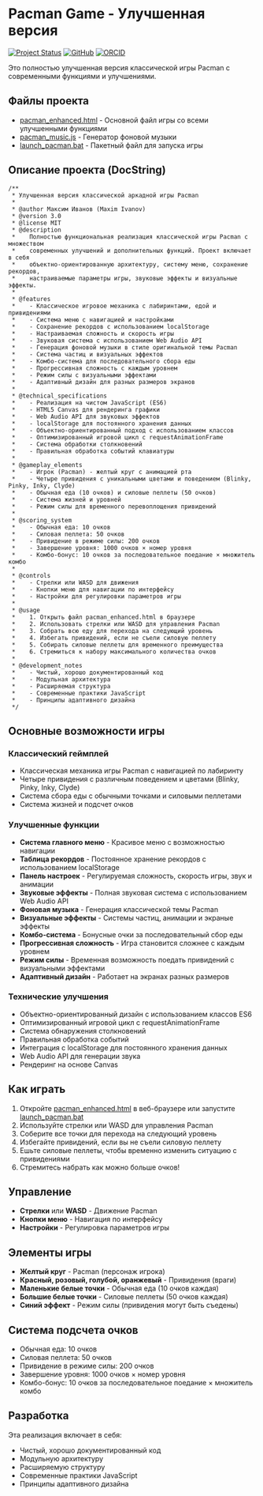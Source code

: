 # Pacman Game - Улучшенная версия

[![Project Status](https://img.shields.io/badge/Status-Complete-brightgreen)](https://github.com/maestro7it/pacman)
[![GitHub](https://img.shields.io/badge/GitHub-maestro7it-blue)](https://github.com/maestro7it)
[![ORCID](https://img.shields.io/badge/ORCID-0000--0002--1822--0529-green)](https://orcid.org/0000-0002-1822-0529)

Это полностью улучшенная версия классической игры Pacman с современными функциями и улучшениями.

## Файлы проекта

- [pacman_enhanced.html](file:///c:/Users/maksi/OneDrive/Documents/GitHub/maestro7it_education/javascript/projects/PacmanLearn/pacman_enhanced.html) - Основной файл игры со всеми улучшенными функциями
- [pacman_music.js](file:///c:/Users/maksi/OneDrive/Documents/GitHub/maestro7it_education/javascript/projects/PacmanLearn/pacman_music.js) - Генератор фоновой музыки
- [launch_pacman.bat](file:///c:/Users/maksi/OneDrive/Documents/GitHub/maestro7it_education/javascript/projects/PacmanLearn/launch_pacman.bat) - Пакетный файл для запуска игры

## Описание проекта (DocString)

```
/**
 * Улучшенная версия классической аркадной игры Pacman
 * 
 * @author Максим Иванов (Maxim Ivanov)
 * @version 3.0
 * @license MIT
 * @description 
 *    Полностью функциональная реализация классической игры Pacman с множеством 
 *    современных улучшений и дополнительных функций. Проект включает в себя 
 *    объектно-ориентированную архитектуру, систему меню, сохранение рекордов, 
 *    настраиваемые параметры игры, звуковые эффекты и визуальные эффекты.
 * 
 * @features
 *    - Классическое игровое механика с лабиринтами, едой и привидениями
 *    - Система меню с навигацией и настройками
 *    - Сохранение рекордов с использованием localStorage
 *    - Настраиваемая сложность и скорость игры
 *    - Звуковая система с использованием Web Audio API
 *    - Генерация фоновой музыки в стиле оригинальной темы Pacman
 *    - Система частиц и визуальных эффектов
 *    - Комбо-система для последовательного сбора еды
 *    - Прогрессивная сложность с каждым уровнем
 *    - Режим силы с визуальными эффектами
 *    - Адаптивный дизайн для разных размеров экранов
 * 
 * @technical_specifications
 *    - Реализация на чистом JavaScript (ES6)
 *    - HTML5 Canvas для рендеринга графики
 *    - Web Audio API для звуковых эффектов
 *    - localStorage для постоянного хранения данных
 *    - Объектно-ориентированный подход с использованием классов
 *    - Оптимизированный игровой цикл с requestAnimationFrame
 *    - Система обработки столкновений
 *    - Правильная обработка событий клавиатуры
 * 
 * @gameplay_elements
 *    - Игрок (Pacman) - желтый круг с анимацией рта
 *    - Четыре привидения с уникальными цветами и поведением (Blinky, Pinky, Inky, Clyde)
 *    - Обычная еда (10 очков) и силовые пеллеты (50 очков)
 *    - Система жизней и уровней
 *    - Режим силы для временного перевоплощения привидений
 * 
 * @scoring_system
 *    - Обычная еда: 10 очков
 *    - Силовая пеллета: 50 очков
 *    - Привидение в режиме силы: 200 очков
 *    - Завершение уровня: 1000 очков × номер уровня
 *    - Комбо-бонус: 10 очков за последовательное поедание × множитель комбо
 * 
 * @controls
 *    - Стрелки или WASD для движения
 *    - Кнопки меню для навигации по интерфейсу
 *    - Настройки для регулировки параметров игры
 * 
 * @usage
 *    1. Открыть файл pacman_enhanced.html в браузере
 *    2. Использовать стрелки или WASD для управления Pacman
 *    3. Собрать всю еду для перехода на следующий уровень
 *    4. Избегать привидений, если не съели силовую пеллету
 *    5. Собирать силовые пеллеты для временного преимущества
 *    6. Стремиться к набору максимального количества очков
 * 
 * @development_notes
 *    - Чистый, хорошо документированный код
 *    - Модульная архитектура
 *    - Расширяемая структура
 *    - Современные практики JavaScript
 *    - Принципы адаптивного дизайна
 */
```

## Основные возможности игры

### Классический геймплей
- Классическая механика игры Pacman с навигацией по лабиринту
- Четыре привидения с различным поведением и цветами (Blinky, Pinky, Inky, Clyde)
- Система сбора еды с обычными точками и силовыми пеллетами
- Система жизней и подсчет очков

### Улучшенные функции
- **Система главного меню** - Красивое меню с возможностью навигации
- **Таблица рекордов** - Постоянное хранение рекордов с использованием localStorage
- **Панель настроек** - Регулируемая сложность, скорость игры, звук и анимации
- **Звуковые эффекты** - Полная звуковая система с использованием Web Audio API
- **Фоновая музыка** - Генерация классической темы Pacman
- **Визуальные эффекты** - Системы частиц, анимации и экраные эффекты
- **Комбо-система** - Бонусные очки за последовательный сбор еды
- **Прогрессивная сложность** - Игра становится сложнее с каждым уровнем
- **Режим силы** - Временная возможность поедать привидений с визуальными эффектами
- **Адаптивный дизайн** - Работает на экранах разных размеров

### Технические улучшения
- Объектно-ориентированный дизайн с использованием классов ES6
- Оптимизированный игровой цикл с requestAnimationFrame
- Система обнаружения столкновений
- Правильная обработка событий
- Интеграция с localStorage для постоянного хранения данных
- Web Audio API для генерации звука
- Рендеринг на основе Canvas

## Как играть

1. Откройте [pacman_enhanced.html](file:///c:/Users/maksi/OneDrive/Documents/GitHub/maestro7it_education/javascript/projects/PacmanLearn/pacman_enhanced.html) в веб-браузере или запустите [launch_pacman.bat](file:///c:/Users/maksi/OneDrive/Documents/GitHub/maestro7it_education/javascript/projects/PacmanLearn/launch_pacman.bat)
2. Используйте стрелки или WASD для управления Pacman
3. Соберите все точки для перехода на следующий уровень
4. Избегайте привидений, если вы не съели силовую пеллету
5. Ешьте силовые пеллеты, чтобы временно изменить ситуацию с привидениями
6. Стремитесь набрать как можно больше очков!

## Управление

- **Стрелки** или **WASD** - Движение Pacman
- **Кнопки меню** - Навигация по интерфейсу
- **Настройки** - Регулировка параметров игры

## Элементы игры

- **Желтый круг** - Pacman (персонаж игрока)
- **Красный, розовый, голубой, оранжевый** - Привидения (враги)
- **Маленькие белые точки** - Обычная еда (10 очков каждая)
- **Большие белые точки** - Силовые пеллеты (50 очков каждая)
- **Синий эффект** - Режим силы (привидения могут быть съедены)

## Система подсчета очков

- Обычная еда: 10 очков
- Силовая пеллета: 50 очков
- Привидение в режиме силы: 200 очков
- Завершение уровня: 1000 очков × номер уровня
- Комбо-бонус: 10 очков за последовательное поедание × множитель комбо

## Разработка

Эта реализация включает в себя:
- Чистый, хорошо документированный код
- Модульную архитектуру
- Расширяемую структуру
- Современные практики JavaScript
- Принципы адаптивного дизайна
